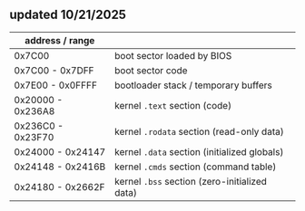 ## updated 10/21/2025

| address / range   |                                               |
| ----------------- | --------------------------------------------- |
| 0x7C00            | boot sector loaded by BIOS                    |
| 0x7C00 - 0x7DFF   | boot sector code                              |
| 0x7E00 - 0x0FFFF  | bootloader stack / temporary buffers          |
| 0x20000 - 0x236A8 | kernel `.text` section (code)                 |
| 0x236C0 - 0x23F70 | kernel `.rodata` section (read-only data)     |
| 0x24000 - 0x24147 | kernel `.data` section (initialized globals)  |
| 0x24148 - 0x2416B | kernel `.cmds` section (command table)        |
| 0x24180 - 0x2662F | kernel `.bss` section (zero-initialized data) |
